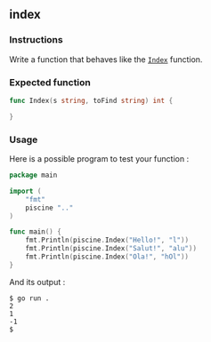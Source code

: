## index

### Instructions

Write a function that behaves like the [`Index`](https://golang.org/pkg/strings/#Index) function.

### Expected function

```go
func Index(s string, toFind string) int {

}
```

### Usage

Here is a possible program to test your function :

```go
package main

import (
	"fmt"
	piscine ".."
)

func main() {
	fmt.Println(piscine.Index("Hello!", "l"))
	fmt.Println(piscine.Index("Salut!", "alu"))
	fmt.Println(piscine.Index("Ola!", "hOl"))
}
```

And its output :

```console
$ go run .
2
1
-1
$
```
